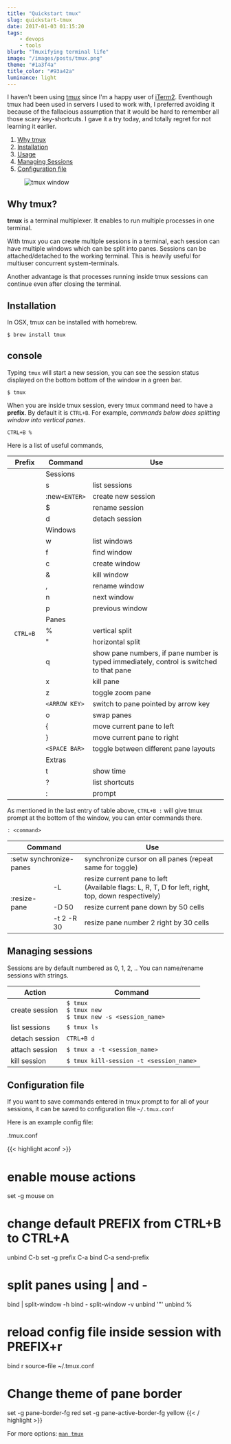 ```yaml
---
title: "Quickstart tmux"
slug: quickstart-tmux
date: 2017-01-03 01:15:20
tags:
    - devops
    - tools
blurb: "Tmuxifying terminal life"
image: "/images/posts/tmux.png"
theme: "#1a3f4a"
title_color: "#93a42a"
luminance: light
---
```


I haven't been using [tmux](https://tmux.github.io/) since I'm a happy user of [iTerm2](https://www.iterm2.com/). Eventhough tmux had been used in servers I used to work with, I preferred avoiding it because of the fallacious assumption that it would be hard to remember all those scary key-shortcuts. I gave it a try today, and totally regret for not learning it earlier.

<ol class="post__index">
    <li><a href="#why-tmux">Why tmux</a></li>
    <li><a href="#installation">Installation</a></li>
    <li><a href="#usage">Usage</a></li>
    <li><a href="#managing-sessions">Managing Sessions</a></li>
    <li><a href="#configuration-file">Configuration file</a></li>
</ol>

<figure class="figure-l">
    <img class="contain-width" src="/images/posts/tmux.png" alt="tmux window">
</figure>

## Why tmux?

**tmux** is a terminal multiplexer. It enables to run multiple processes in one terminal.

With tmux you can create multiple sessions in a terminal, each session can have multiple windows which can be split into panes. Sessions can be attached/detached to the working terminal. This is heavily useful for multiuser concurrent system-terminals.

Another advantage is that processes running inside tmux sessions can continue even after closing the terminal.


## Installation

In OSX, tmux can be installed with homebrew.

```console
$ brew install tmux
```

## console

Typing `tmux` will start a new session, you can see the session status displayed on the bottom bottom of the window in a green bar.

```console
$ tmux
```

When you are inside tmux session, every tmux command need to have a **prefix**. By default it is `CTRL+B`. For example, *commands below does splitting window into vertical panes*.

```console
CTRL+B %
```

Here is a list of useful commands,

<table class="table__size--small">
    <thead>
        <tr>
            <th>Prefix</th>
            <th>Command</th>
            <th>Use</th>
        </tr>
    </thead>
    <tbody>
        <tr>
            <td rowspan="28"><code>&nbsp;CTRL+B&nbsp;</code></td>
            <td colspan="2" class="table__subtitle">Sessions</td>
        </tr>
        <tr>
            <td>s</td>
            <td>list sessions</td>
        </tr>
        <tr>
            <td>:new<code>&lt;ENTER&gt;</code></td>
            <td>create new session</td>
        </tr>
        <tr>
            <td>$</td>
            <td>rename session</td>
        </tr>
        <tr>
            <td>d</td>
            <td>detach session</td>
        </tr>
        <tr>
            <td colspan="2" class="table__subtitle">Windows</td>
        </tr>
        <tr>
            <td>w</td>
            <td>list windows</td>
        </tr>
        <tr>
            <td>f</td>
            <td>find window</td>
        </tr>
        <tr>
            <td>c</td>
            <td>create window</td>
        </tr>
        <tr>
            <td>&</td>
            <td>kill window</td>
        </tr>
        <tr>
            <td>,</td>
            <td>rename window</td>
        </tr>
        <tr>
            <td>n</td>
            <td>next window</td>
        </tr>
        <tr>
            <td>p</td>
            <td>previous window</td>
        </tr>
        <tr>
            <td colspan="2" class="table__subtitle">Panes</td>
        </tr>
        <tr>
            <td>%</td>
            <td>vertical split</td>
        </tr>
        <tr>
            <td>"</td>
            <td>horizontal split</td>
        </tr>
        <tr>
            <td>q</td>
            <td>show pane numbers, if pane number is typed immediately, control is switched to that pane</td>
        </tr>
        <tr>
            <td>x</td>
            <td>kill pane</td>
        </tr>
        <tr>
            <td>z</td>
            <td>toggle zoom pane</td>
        </tr>
        <tr>
            <td><code>&lt;ARROW&nbsp;KEY&gt;</code></td>
            <td>switch to pane pointed by arrow key</td>
        </tr>
        <tr>
            <td>o</td>
            <td>swap panes</td>
        </tr>
        <tr>
            <td>{</td>
            <td>move current pane to left</td>
        </tr>
        <tr>
            <td>}</td>
            <td>move current pane to right</td>
        </tr>
        <tr>
            <td><code>&lt;SPACE&nbsp;BAR&gt;</code></td>
            <td>toggle between different pane layouts</td>
        </tr>
        <tr>
            <td colspan="2" class="table__subtitle">Extras</td>
        </tr>
        <tr>
            <td>t</td>
            <td>show time</td>
        </tr>
        <tr>
            <td>?</td>
            <td>list shortcuts</td>
        </tr>
        <tr>
            <td>:</td>
            <td>prompt</td>
        </tr>
    </tbody>
</table>

As mentioned in the last entry of table above, `CTRL+B :` will give tmux prompt at the bottom of the window, you can enter commands there.

```txt
: <command>
```

<table class="table__size--small">
    <thead>
        <tr>
            <th colspan="2">Command</th>
            <th>Use</th>
        </tr>
    </thead>
    <tbody>
        <tr>
            <td colspan="2">:setw synchronize-panes</td>
            <td>synchronize cursor on all panes (repeat same for toggle)</td>
        </tr>
        <tr>
            <td rowspan="3">:resize-pane</td>
            <td>-L</td>
            <td>resize current pane to left<br>(Available flags: L, R, T, D for left, right, top, down respectively)</td>
        </tr>
        <tr>
            <td>-D 50</td>
            <td>resize current pane down by 50 cells</td>
        </tr>
        <tr>
            <td>-t 2 -R 30</td>
            <td>resize pane number 2 right by 30 cells</td>
        </tr>
    </tbody>
</table>

## Managing sessions

Sessions are by default numbered as 0, 1, 2, .. You can name/rename sessions with strings.

<table>
    <thead>
        <tr>
            <th>Action</th>
            <th>Command</th>
        </tr>
    </thead>
    <tbody>
       <tr>
           <td>create session</td>
           <td>
                <code>$ tmux</code><br>
                <code>$ tmux new</code><br>
                <code>$ tmux new -s &lt;session_name&gt;</code>
           </td>
       </tr>
       <tr>
           <td>list sessions</td>
           <td><code>$ tmux ls</code></td>
       </tr>
       <tr>
           <td>detach session</td>
           <td><code>CTRL+B d</code></td>
       </tr>
       <tr>
           <td>attach session</td>
           <td>
                <code>$ tmux a -t &lt;session_name&gt;</code>
           </td>
       </tr>
       <tr>
           <td>kill session</td>
           <td><code>$ tmux kill-session -t &lt;session_name&gt;</code></td>
       </tr>
    </tbody>
</table>


## Configuration file

If you want to save commands entered in tmux prompt to for all of your sessions, it can be saved to configuration file `~/.tmux.conf`

Here is an example config file:

<div>
<div class="code-snippet">
<div class="highlighter-filename">.tmux.conf</div>
<div class="highlighter-rouge highlighter-linenos">

{{< highlight aconf >}}
# enable mouse actions
set -g mouse on

# change default PREFIX from CTRL+B to CTRL+A
unbind C-b
set -g prefix C-a
bind C-a send-prefix

# split panes using | and -
bind | split-window -h
bind - split-window -v
unbind '"'
unbind %

# reload config file inside session with PREFIX+r
bind r source-file ~/.tmux.conf

# Change theme of pane border
set -g pane-border-fg red
set -g pane-active-border-fg yellow
{{< / highlight >}}
</div>
</div>
</div>

For more options: [`man tmux`](http://man.openbsd.org/OpenBSD-current/man1/tmux.1)
